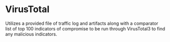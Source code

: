 # VirusTotal
Utilizes a provided file of traffic log and artifacts along with a comparator list of top 100 indicators of compromise to be run through VirusTotal3 to find any malicious indicators.
